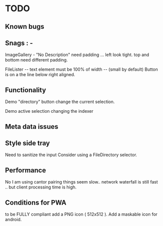 # TODO

## Known bugs

## Snags : -

  ImageGallery - "No Description" need padding ... left look tight.
  top and bottom need different padding.

  FileLister -- text element must be 100% of width -- (small by default)
  Button is on a the line below right aligned.

## Functionality

  Demo "directory" button change the current selection.

  Demo active selection changing the indexer

## Meta data issues

## Style side tray

 Need to sanitize the input
 Consider using a FileDirectory selector.

## Performance

No I am using cantor pairing things seem slow..
network waterfall is still fast .. but client processing time is high.

## Conditions for PWA

to be FULLY compliant add a PNG icon ( 512x512 ).
Add a maskable icon for android.
